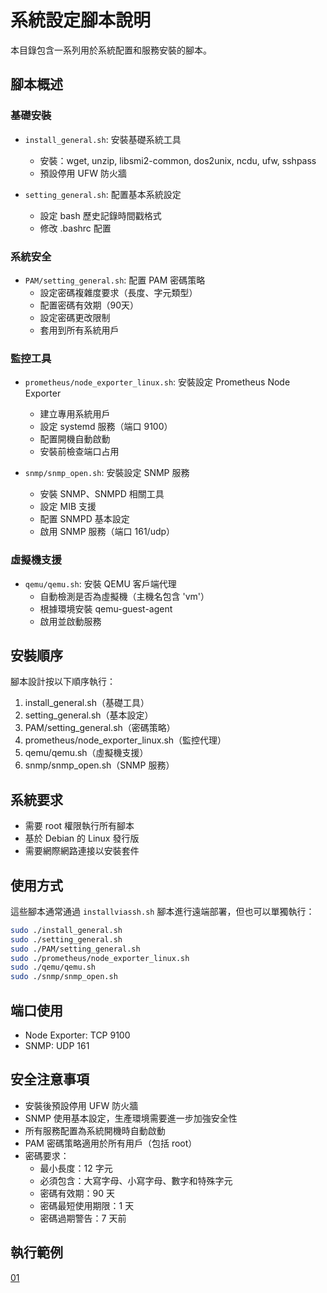 # 系統設定腳本說明

本目錄包含一系列用於系統配置和服務安裝的腳本。

## 腳本概述

### 基礎安裝
- `install_general.sh`: 安裝基礎系統工具
  - 安裝：wget, unzip, libsmi2-common, dos2unix, ncdu, ufw, sshpass
  - 預設停用 UFW 防火牆

- `setting_general.sh`: 配置基本系統設定
  - 設定 bash 歷史記錄時間戳格式
  - 修改 .bashrc 配置

### 系統安全
- `PAM/setting_general.sh`: 配置 PAM 密碼策略
  - 設定密碼複雜度要求（長度、字元類型）
  - 配置密碼有效期（90天）
  - 設定密碼更改限制
  - 套用到所有系統用戶

### 監控工具
- `prometheus/node_exporter_linux.sh`: 安裝設定 Prometheus Node Exporter
  - 建立專用系統用戶
  - 設定 systemd 服務（端口 9100）
  - 配置開機自動啟動
  - 安裝前檢查端口占用

- `snmp/snmp_open.sh`: 安裝設定 SNMP 服務
  - 安裝 SNMP、SNMPD 相關工具
  - 設定 MIB 支援
  - 配置 SNMPD 基本設定
  - 啟用 SNMP 服務（端口 161/udp）

### 虛擬機支援
- `qemu/qemu.sh`: 安裝 QEMU 客戶端代理
  - 自動檢測是否為虛擬機（主機名包含 'vm'）
  - 根據環境安裝 qemu-guest-agent
  - 啟用並啟動服務

## 安裝順序

腳本設計按以下順序執行：
1. install_general.sh（基礎工具）
2. setting_general.sh（基本設定）
3. PAM/setting_general.sh（密碼策略）
4. prometheus/node_exporter_linux.sh（監控代理）
5. qemu/qemu.sh（虛擬機支援）
6. snmp/snmp_open.sh（SNMP 服務）

## 系統要求

- 需要 root 權限執行所有腳本
- 基於 Debian 的 Linux 發行版
- 需要網際網路連接以安裝套件

## 使用方式

這些腳本通常通過 `installviassh.sh` 腳本進行遠端部署，但也可以單獨執行：

```bash
sudo ./install_general.sh
sudo ./setting_general.sh
sudo ./PAM/setting_general.sh
sudo ./prometheus/node_exporter_linux.sh
sudo ./qemu/qemu.sh
sudo ./snmp/snmp_open.sh
```

## 端口使用

- Node Exporter: TCP 9100
- SNMP: UDP 161

## 安全注意事項

- 安裝後預設停用 UFW 防火牆
- SNMP 使用基本設定，生產環境需要進一步加強安全性
- 所有服務配置為系統開機時自動啟動
- PAM 密碼策略適用於所有用戶（包括 root）
- 密碼要求：
  - 最小長度：12 字元
  - 必須包含：大寫字母、小寫字母、數字和特殊字元
  - 密碼有效期：90 天
  - 密碼最短使用期限：1 天
  - 密碼過期警告：7 天前

## 執行範例

 [01](./image/image.png)